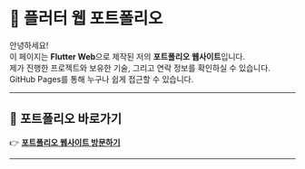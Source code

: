 # 🌟 플러터 웹 포트폴리오

안녕하세요!  
이 페이지는 **Flutter Web**으로 제작된 저의 **포트폴리오 웹사이트**입니다.  
제가 진행한 프로젝트와 보유한 기술, 그리고 연락 정보를 확인하실 수 있습니다.  
GitHub Pages를 통해 누구나 쉽게 접근할 수 있습니다.

---

## 🔗 포트폴리오 바로가기
👉 **[포트폴리오 웹사이트 방문하기](https://dynaruid.github.io/Portfoliov0.1/)**  

---
